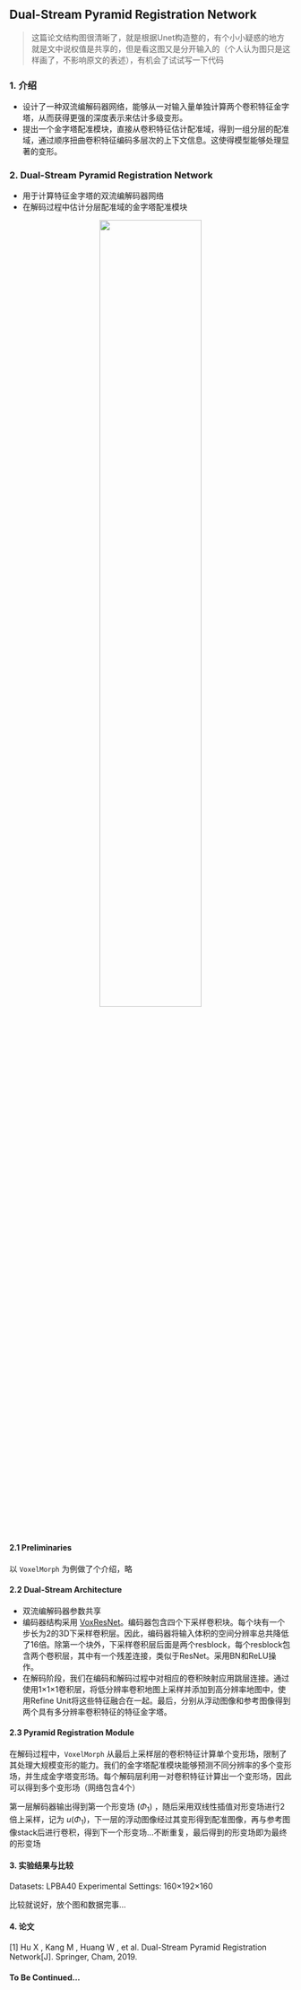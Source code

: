 ## Dual-Stream Pyramid Registration Network


> 这篇论文结构图很清晰了，就是根据Unet构造整的，有个小小疑惑的地方就是文中说权值是共享的，但是看这图又是分开输入的（个人认为图只是这样画了，不影响原文的表述），有机会了试试写一下代码

### 1. 介绍

- 设计了一种双流编解码器网络，能够从一对输入量单独计算两个卷积特征金字塔，从而获得更强的深度表示来估计多级变形。
- 提出一个金字塔配准模块，直接从卷积特征估计配准域，得到一组分层的配准域，通过顺序扭曲卷积特征编码多层次的上下文信息。这使得模型能够处理显著的变形。


### 2. Dual-Stream Pyramid Registration Network

- 用于计算特征金字塔的双流编解码器网络
- 在解码过程中估计分层配准域的金字塔配准模块


<p align="center"><img src="https://img-blog.csdnimg.cn/5dcf738ab0b64bec9e8c3fa0b689098a.png" 
width="60%"\></p>

#### 2.1 Preliminaries

以 `VoxelMorph` 为例做了个介绍，略

#### 2.2 Dual-Stream Architecture

- 双流编解码器参数共享
- 编码器结构采用 [VoxResNet](https://github.com/bo-10000/pytorch_3d_segmentation)。编码器包含四个下采样卷积块。每个块有一个步长为2的3D下采样卷积层。因此，编码器将输入体积的空间分辨率总共降低了16倍。除第一个块外，下采样卷积层后面是两个resblock，每个resblock包含两个卷积层，其中有一个残差连接，类似于ResNet。采用BN和ReLU操作。
- 在解码阶段，我们在编码和解码过程中对相应的卷积映射应用跳层连接。通过使用1×1×1卷积层，将低分辨率卷积地图上采样并添加到高分辨率地图中，使用Refine Unit将这些特征融合在一起。最后，分别从浮动图像和参考图像得到两个具有多分辨率卷积特征的特征金字塔。


#### 2.3 Pyramid Registration Module

在解码过程中，`VoxelMorph` 从最后上采样层的卷积特征计算单个变形场，限制了其处理大规模变形的能力。我们的金字塔配准模块能够预测不同分辨率的多个变形场，并生成金字塔变形场。每个解码层利用一对卷积特征计算出一个变形场，因此可以得到多个变形场（网络包含4个）


第一层解码器输出得到第一个形变场 ($Φ_1$) ，随后采用双线性插值对形变场进行2倍上采样，记为 $u(Φ_1)$，下一层的浮动图像经过其变形得到配准图像，再与参考图像stack后进行卷积，得到下一个形变场...不断重复，最后得到的形变场即为最终的形变场

#### 3. 实验结果与比较

Datasets: LPBA40
Experimental Settings: 160×192×160

比较就说好，放个图和数据完事...


#### 4. 论文
[1] Hu X ,  Kang M ,  Huang W , et al. Dual-Stream Pyramid Registration Network[J]. Springer, Cham, 2019.

#### To Be Continued...